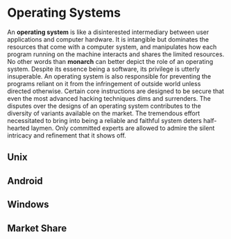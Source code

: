 # Operating Systems

An **operating system** is like a disinterested intermediary between user applications and computer hardware. It is intangible but dominates the resources that come with a computer system, and manipulates how each program running on the machine interacts and shares the limited resources. No other words than **monarch** can better depict the role of an operating system. Despite its essence being a software, its privilege is utterly insuperable. An operating system is also responsible for preventing the programs reliant on it from the infringement of outside world unless directed otherwise. Certain core instructions are designed to be secure that even the most advanced hacking techniques dims and surrenders. The disputes over the designs of an operating system contributes to the diversity of variants available on the market. The tremendous effort necessitated to bring into being a reliable and faithful system deters half-hearted laymen. Only committed experts are allowed to admire the silent intricacy and refinement that it shows off.

## Unix

## Android

## Windows

## Market Share


